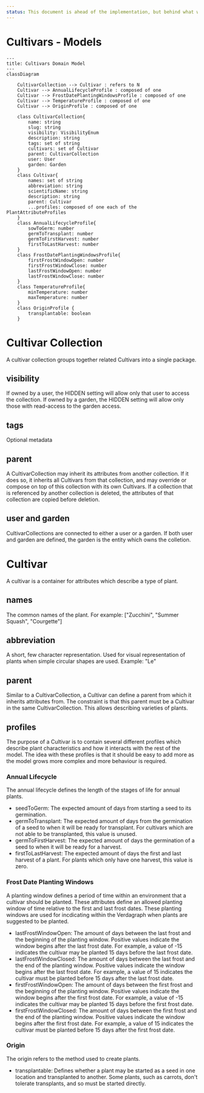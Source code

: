 ```yaml
---
status: This document is ahead of the implementation, but behind what will be needed in the implementation, as many more attribute profiles will be required, such as geometric attributes.
---
```

# Cultivars - Models

```mermaid
---
title: Cultivars Domain Model
---
classDiagram

    CultivarCollection --> Cultivar : refers to N
    Cultivar --> AnnualLifecycleProfile : composed of one
    Cultivar --> FrostDatePlantingWindowsProfile : composed of one
    Cultivar --> TemperatureProfile : composed of one
    Cultivar --> OriginProfile : composed of one

    class CultivarCollection{
        name: string
        slug: string
        visibility: VisibilityEnum
        description: string
        tags: set of string
        cultivars: set of Cultivar
        parent: CultivarCollection
        user: User
        garden: Garden
    }
    class Cultivar{
        names: set of string
        abbreviation: string
        scientificName: string
        description: string
        parent: Cultivar
        ...profiles: composed of one each of the PlantAttributeProfiles
    }
    class AnnualLifecycleProfile{
        sowToGerm: number
        germToTransplant: number
        germToFirstHarvest: number
        firstToLastHarvest: number
    }
    class FrostDatePlantingWindowsProfile{
        firstFrostWindowOpen: number
        firstFrostWindowClose: number
        lastFrostWindowOpen: number
        lastFrostWindowClose: number
    }
    class TemperatureProfile{
        minTemperature: number
        maxTemperature: number
    }
    class OriginProfile {
        transplantable: boolean
    }
```

# Cultivar Collection

A cultivar collection groups together related Cultivars into a single package.

## visibility

If owned by a user, the HIDDEN setting will allow only that user to access the collection. If owned by a garden, the HIDDEN setting will allow only those with read-access to the garden access.

## tags

Optional metadata

## parent

A CultivarCollection may inherit its attributes from another collection. If it does so, it inherits all Cultivars from that collection, and may override or compose on top of this collection with its own Cultivars. If a collection that is referenced by another collection is deleted, the attributes of that collection are copied before deletion.

## user and garden

CultivarCollections are connected to either a user or a garden. If both user and garden are defined, the garden is the entity which owns the colletion.

# Cultivar

A cultivar is a container for attributes which describe a type of plant.

## names

The common names of the plant. For example: ["Zucchini", "Summer Squash", "Courgette"]

## abbreviation

A short, few character representation. Used for visual representation of plants when simple circular shapes are used. Example: "Le"

## parent

Similar to a CultivarCollection, a Cultivar can define a parent from which it inherits attributes from. The constraint is that this parent must be a Cultivar in the same CultivarCollection. This allows describing varieties of plants.

## profiles

The purpose of a Cultivar is to contain several different profiles which describe plant characteristics and how it interacts with the rest of the model. The idea with these profiles is that it should be easy to add more as the model grows more complex and more behaviour is required.

### Annual Lifecycle

The annual lifecycle defines the length of the stages of life for annual plants.
- seedToGerm: The expected amount of days from starting a seed to its germination.
- germToTransplant: The expected amount of days from the germination of a seed to when it will be ready for transplant. For cultivars which are not able to be transplanted, this value is unused.
- germToFirstHarvest: The expected amount of days the germination of a seed to when it will be ready for a harvest.
- firstToLastHarvest: The expected amount of days the first and last harvest of a plant. For plants which only have one harvest, this value is zero.

### Frost Date Planting Windows 

A planting window defines a period of time within an environment that a cultivar should be planted. These attributes define an allowed planting window of time relative to the first and last frost dates. These planting windows are used for incdicating within the Verdagraph when plants are suggested to be planted.
- lastFrostWindowOpen: The amount of days between the last frost and the beginning of the planting window. Positive values indicate the window begins after the last frost date. For example, a value of -15 indicates the cultivar may be planted 15 days before the last frost date.
- lastFrostWindowClosed: The amount of days between the last frost and the end of the planting window. Positive values indicate the window begins after the last frost date. For example, a value of 15 indicates the cultivar must be planted before 15 days after the last frost date.
- firstFrostWindowOpen: The amount of days between the first frost and the beginning of the planting window. Positive values indicate the window begins after the first frost date. For example, a value of -15 indicates the cultivar may be planted 15 days before the first frost date.
- firstFrostWindowClosed: The amount of days between the first frost and the end of the planting window. Positive values indicate the window begins after the first frost date. For example, a value of 15 indicates the cultivar must be planted before 15 days after the first frost date.

### Origin

The origin refers to the method used to create plants.
- transplantable: Defines whether a plant may be started as a seed in one location and transplanted to another. Some plants, such as carrots, don't tolerate transplants, and so must be started directly.